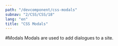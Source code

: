 ```yaml
---
path: "/devcomponent/css-modals"
subnav: "2/CSS/CSS/18"
lang: "en"
title: "CSS Modals"
---
```


#Modals
Modals are used to add dialogues to a site.
<htmlmodal1></htmlmodal1>